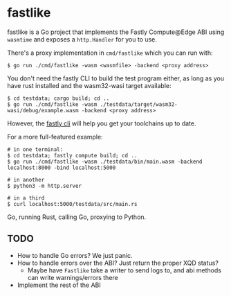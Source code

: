 # fastlike

fastlike is a Go project that implements the Fastly Compute@Edge ABI using `wasmtime` and exposes
a `http.Handler` for you to use.

There's a proxy implementation in `cmd/fastlike` which you can run with:

```
$ go run ./cmd/fastlike -wasm <wasmfile> -backend <proxy address>
```

You don't need the fastly CLI to build the test program either, as long as you have rust installed
and the wasm32-wasi target available:

```
$ cd testdata; cargo build; cd ..
$ go run ./cmd/fastlike -wasm ./testdata/target/wasm32-wasi/debug/example.wasm -backend <proxy address>
```

However, the [fastly cli](https://github.com/fastly/cli) will help you get your toolchains up to
date.

For a more full-featured example:

```
# in one terminal:
$ cd testdata; fastly compute build; cd ..
$ go run ./cmd/fastlike -wasm ./testdata/bin/main.wasm -backend localhost:8000 -bind localhost:5000

# in another
$ python3 -m http.server

# in a third
$ curl localhost:5000/testdata/src/main.rs
```

Go, running Rust, calling Go, proxying to Python.

## TODO

- How to handle Go errors? We just panic.
- How to handle errors over the ABI? Just return the proper XQD status?
    - Maybe have `Fastlike` take a writer to send logs to, and abi methods can write
      warnings/errors there
- Implement the rest of the ABI
